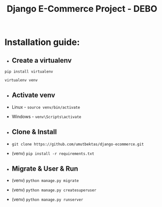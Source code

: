 <br/>
  <h1 align="center">
    Django E-Commerce Project - DEBO 
  </h1>
<br/>

# Installation guide:

- ## Create a virtualenv
```Shell
pip install virtualenv
```
```Shell
virtualenv venv
```

- ## Activate venv
- Linux - ``` source venv/bin/activate ```
- Windows - ``` venv\Scripts\activate ```

- ## Clone & Install
- ``` git clone https://github.com/umutbektas/django-ecommerce.git ```
- (venv) ``` pip install -r requirements.txt ```

- ## Migrate & User & Run
- (venv) ``` python manage.py migrate ```
- (venv) ``` python manage.py createsuperuser ```
- (venv) ``` python manage.py runserver ```

